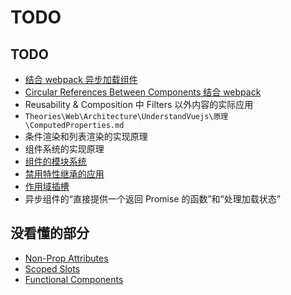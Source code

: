 # TODO

## TODO
* [结合 webpack 异步加载组件](https://vuejs.org/v2/guide/components-dynamic-async.html#Async-Components)
* [Circular References Between Components 结合 webpack](https://vuejs.org/v2/guide/components-edge-cases.html#Circular-References-Between-Components)
* Reusability & Composition 中 Filters 以外内容的实际应用
* `Theories\Web\Architecture\UnderstandVuejs\原理\ComputedProperties.md`
* 条件渲染和列表渲染的实现原理
* 组件系统的实现原理
* [组件的模块系统](https://cn.vuejs.org/v2/guide/components-registration.html#%E6%A8%A1%E5%9D%97%E7%B3%BB%E7%BB%9F)
* [禁用特性继承的应用](https://cn.vuejs.org/v2/guide/components-props.html#%E7%A6%81%E7%94%A8%E7%89%B9%E6%80%A7%E7%BB%A7%E6%89%BF)
* [作用域插槽](https://cn.vuejs.org/v2/guide/components-slots.html#%E4%BD%9C%E7%94%A8%E5%9F%9F%E6%8F%92%E6%A7%BD)
* 异步组件的“直接提供一个返回 Promise 的函数”和“处理加载状态”

## 没看懂的部分
* [Non-Prop Attributes](https://vuejs.org/v2/guide/components-props.html#Non-Prop-Attributes)
* [Scoped Slots](https://vuejs.org/v2/guide/components-slots.html#Scoped-Slots)
* [Functional Components](https://vuejs.org/v2/guide/render-function.html#Functional-Components)
